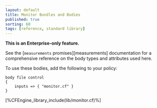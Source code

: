 ```yaml
---
layout: default
title: Monitor Bundles and Bodies
published: true
sorting: 60
tags: [reference, standard library]
---
```

**This is an Enterprise-only feature.**

See the [`measurements` promises][measurements] documentation for a
comprehensive reference on the body types and attributes used here.

To use these bodies, add the following to your policy:

```cf3
body file control
{
	inputs => { "monitor.cf" }
}
```



[%CFEngine_library_include(lib/monitor.cf)%]

